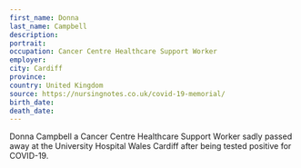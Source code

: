 ```yaml
---
first_name: Donna
last_name: Campbell
description: 
portrait: 
occupation: Cancer Centre Healthcare Support Worker
employer: 
city: Cardiff
province: 
country: United Kingdom
source: https://nursingnotes.co.uk/covid-19-memorial/
birth_date: 
death_date: 
---
```


Donna Campbell a Cancer Centre Healthcare Support Worker sadly passed away at the University Hospital Wales Cardiff after being tested positive for COVID-19.